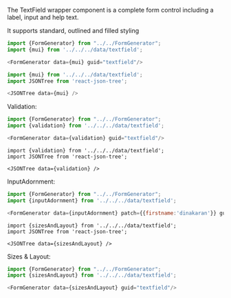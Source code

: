 The TextField wrapper component is a complete form control including a label, input and help text.

It supports standard, outlined and filled styling

```js
import {FormGenerator} from "../../FormGenerator";
import {mui} from '../../../data/textfield';

<FormGenerator data={mui} guid="textfield"/>
```
```js
import {mui} from '../../../data/textfield';
import JSONTree from 'react-json-tree';

<JSONTree data={mui} />
```

Validation:

```js
import {FormGenerator} from "../../FormGenerator";
import {validation} from '../../../data/textfield';

<FormGenerator data={validation} guid="textfield"/>
```
```
import {validation} from '../../../data/textfield';
import JSONTree from 'react-json-tree';

<JSONTree data={validation} />
```

InputAdornment:

```js
import {FormGenerator} from "../../FormGenerator";
import {inputAdornment} from '../../../data/textfield';

<FormGenerator data={inputAdornment} patch={{firstname:'dinakaran'}} guid="textfield"/>
```
```
import {sizesAndLayout} from '../../../data/textfield';
import JSONTree from 'react-json-tree';

<JSONTree data={sizesAndLayout} />
```

Sizes & Layout:

```js
import {FormGenerator} from "../../FormGenerator";
import {sizesAndLayout} from '../../../data/textfield';

<FormGenerator data={sizesAndLayout} guid="textfield"/>
```

